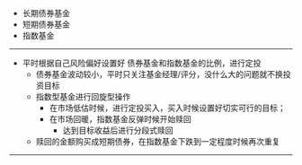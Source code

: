- 长期债券基金
- 短期债券基金
- 指数基金


------
- 平时根据自己风险偏好设置好 债券基金和指数基金的比例，进行定投
	- 债券基金波动较小，平时只关注基金经理/评分，没什么大的问题就不换投资目标
	- 指数型基金进行回旋型操作
		- 在市场低估时候，进行定投买入，买入时候设置好切实可行的目标；
		- 在市场回暖，指数基金反弹时候开始赎回
			- 达到目标收益后进行分段式赎回
	- 赎回的金额购买成短期债券，在指数基金下跌到一定程度时候再次重复

-----